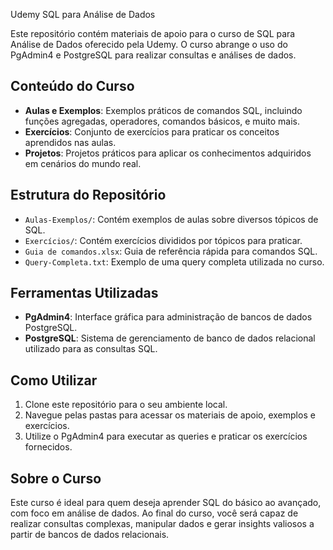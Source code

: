  Udemy SQL para Análise de Dados

Este repositório contém materiais de apoio para o curso de SQL para Análise de Dados oferecido pela Udemy. O curso abrange o uso do PgAdmin4 e PostgreSQL para realizar consultas e análises de dados.

## Conteúdo do Curso

- **Aulas e Exemplos**: Exemplos práticos de comandos SQL, incluindo funções agregadas, operadores, comandos básicos, e muito mais.
- **Exercícios**: Conjunto de exercícios para praticar os conceitos aprendidos nas aulas.
- **Projetos**: Projetos práticos para aplicar os conhecimentos adquiridos em cenários do mundo real.

## Estrutura do Repositório

- `Aulas-Exemplos/`: Contém exemplos de aulas sobre diversos tópicos de SQL.
- `Exercícios/`: Contém exercícios divididos por tópicos para praticar.
- `Guia de comandos.xlsx`: Guia de referência rápida para comandos SQL.
- `Query-Completa.txt`: Exemplo de uma query completa utilizada no curso.

## Ferramentas Utilizadas

- **PgAdmin4**: Interface gráfica para administração de bancos de dados PostgreSQL.
- **PostgreSQL**: Sistema de gerenciamento de banco de dados relacional utilizado para as consultas SQL.

## Como Utilizar

1. Clone este repositório para o seu ambiente local.
2. Navegue pelas pastas para acessar os materiais de apoio, exemplos e exercícios.
3. Utilize o PgAdmin4 para executar as queries e praticar os exercícios fornecidos.

## Sobre o Curso

Este curso é ideal para quem deseja aprender SQL do básico ao avançado, com foco em análise de dados. Ao final do curso, você será capaz de realizar consultas complexas, manipular dados e gerar insights valiosos a partir de bancos de dados relacionais.
